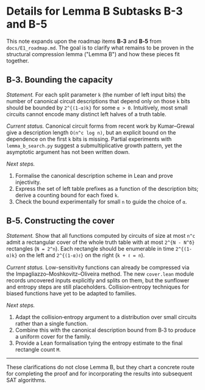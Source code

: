 # Details for Lemma B Subtasks B-3 and B-5

This note expands upon the roadmap items **B‑3** and **B‑5** from
`docs/E1_roadmap.md`.  The goal is to clarify what remains to be proven
in the structural compression lemma ("Lemma B") and how these pieces fit
together.

## B‑3. Bounding the capacity

*Statement.*  For each split parameter `k` (the number of left input
bits) the number of canonical circuit descriptions that depend only on
those `k` bits should be bounded by `2^{(1-α)k}` for some
`α > 0`.  Intuitively, most small circuits cannot encode many distinct
left halves of a truth table.

*Current status.*  Canonical circuit forms from recent work by
Kumar–Grewal give a description length `O(n^c log n)`, but an explicit
bound on the dependence on the first `k` bits is missing.  Partial
experiments with `lemma_b_search.py` suggest a submultiplicative growth
pattern, yet the asymptotic argument has not been written down.

*Next steps.*

1. Formalise the canonical description scheme in Lean and prove
   injectivity.
2. Express the set of left table prefixes as a function of the
description bits; derive a counting bound for each fixed `k`.
3. Check the bound experimentally for small `n` to guide the choice of
   `α`.

## B‑5. Constructing the cover

*Statement.*  Show that all functions computed by circuits of size at
most `n^c` admit a rectangular cover of the whole truth table with at
most `2^{N - N^δ}` rectangles (`N = 2^n`).  Each rectangle should be
enumerable in time `2^{(1-α)k}` on the left and `2^{(1-α)ℓ}` on the
right (`k + ℓ = n`).

*Current status.*  Low-sensitivity functions can already be compressed via
the Impagliazzo–Moshkovitz–Oliveira method.  The new `cover.lean` module
records uncovered inputs explicitly and splits on them, but the
sunflower and entropy steps are still placeholders.  Collision‑entropy
techniques for biased functions have yet to be adapted to families.

*Next steps.*

1. Adapt the collision‑entropy argument to a distribution over small
   circuits rather than a single function.
2. Combine this with the canonical description bound from B‑3 to produce
   a uniform cover for the family.
3. Provide a Lean formalisation tying the entropy estimate to the final
   rectangle count `M`.

---

These clarifications do not close Lemma B, but they chart a concrete
route for completing the proof and for incorporating the results into
subsequent SAT algorithms.
